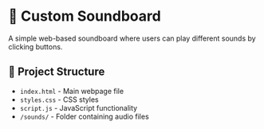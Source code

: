 # 🎵 Custom Soundboard

A simple web-based soundboard where users can play different sounds by clicking buttons.

## 📂 Project Structure
- `index.html` - Main webpage file
- `styles.css` - CSS styles
- `script.js` - JavaScript functionality
- `/sounds/` - Folder containing audio files
